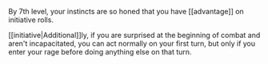 By 7th level, your instincts are so honed that you have [[advantage]] on initiative rolls.

[[initiative|Additional]]ly, if you are surprised at the beginning of combat and aren't incapacitated, you can act normally on your first turn, but only if you enter your rage before doing anything else on that turn.
